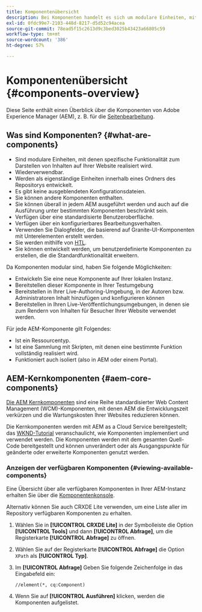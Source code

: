 ```yaml
---
title: Komponentenübersicht
description: Bei Komponenten handelt es sich um modulare Einheiten, mit denen spezifische Funktionalität zum Darstellen von Inhalten auf Ihrer Website realisiert wird.
exl-id: 0fdc99e7-2103-448d-8217-d5d52c94acea
source-git-commit: 78ead5f15c2613d9c3bed3025b43423a66805c59
workflow-type: tm+mt
source-wordcount: '386'
ht-degree: 57%

---
```


# Komponentenübersicht {#components-overview}

Diese Seite enthält einen Überblick über die Komponenten von Adobe Experience Manager (AEM), z. B. für die [Seitenbearbeitung](/help/sites-cloud/authoring/fundamentals/components.md).

## Was sind Komponenten? {#what-are-components}

* Sind modulare Einheiten, mit denen spezifische Funktionalität zum Darstellen von Inhalten auf Ihrer Website realisiert wird.
* Wiederverwendbar.
* Werden als eigenständige Einheiten innerhalb eines Ordners des Repositorys entwickelt.
* Es gibt keine ausgeblendeten Konfigurationsdateien.
* Sie können andere Komponenten enthalten.
* Sie können überall in jedem AEM ausgeführt werden und auch auf die Ausführung unter bestimmten Komponenten beschränkt sein.
* Verfügen über eine standardisierte Benutzeroberfläche.
* Verfügen über ein konfigurierbares Bearbeitungsverhalten.
* Verwenden Sie Dialogfelder, die basierend auf Granite-UI-Komponenten mit Unterelementen erstellt werden.
* Sie werden mithilfe von [HTL](https://experienceleague.adobe.com/docs/experience-manager-htl/content/overview.html?lang=de).
* Sie können entwickelt werden, um benutzerdefinierte Komponenten zu erstellen, die die Standardfunktionalität erweitern.

Da Komponenten modular sind, haben Sie folgende Möglichkeiten:

* Entwickeln Sie eine neue Komponente auf Ihrer lokalen Instanz.
* Bereitstellen dieser Komponente in Ihrer Testumgebung
* Bereitstellen in Ihrer Live-Authoring-Umgebung, in der Autoren bzw. Administratoren Inhalt hinzufügen und konfigurieren können
* Bereitstellen in Ihren Live-Veröffentlichungsumgebungen, in denen sie zum Rendern von Inhalten für Besucher Ihrer Website verwendet werden.

Für jede AEM-Komponente gilt Folgendes:

* Ist ein Ressourcentyp.
* Ist eine Sammlung mit Skripten, mit denen eine bestimmte Funktion vollständig realisiert wird.
* Funktioniert auch isoliert (also in AEM oder einem Portal).

## AEM-Kernkomponenten {#aem-core-components}

[Die AEM Kernkomponenten](https://experienceleague.adobe.com/docs/experience-manager-core-components/using/introduction.html?lang=de) sind eine Reihe standardisierter Web Content Management (WCM)-Komponenten, mit denen AEM die Entwicklungszeit verkürzen und die Wartungskosten Ihrer Websites reduzieren können.

Die Kernkomponenten werden mit AEM as a Cloud Service bereitgestellt; das [WKND-Tutorial](/help/implementing/developing/introduction/develop-wknd-tutorial.md) veranschaulicht, wie Komponenten implementiert und verwendet werden. Die Komponenten werden mit dem gesamten Quell-Code bereitgestellt und können unverändert oder als Ausgangspunkte für geänderte oder erweiterte Komponenten genutzt werden.

### Anzeigen der verfügbaren Komponenten {#viewing-available-components}

Eine Übersicht über alle verfügbaren Komponenten in Ihrer AEM-Instanz erhalten Sie über die [Komponentenkonsole](/help/sites-cloud/authoring/features/components-console.md).

Alternativ können Sie auch CRXDE Lite verwenden, um eine Liste aller im Repository verfügbaren Komponenten zu erhalten.

1. Wählen Sie in **[!UICONTROL CRXDE Lite]** in der Symbolleiste die Option **[!UICONTROL Tools]** und dann **[!UICONTROL Abfrage]**, um die Registerkarte **[!UICONTROL Abfrage]** zu öffnen.

1. Wählen Sie auf der Registerkarte **[!UICONTROL Abfrage]** die Option `XPath` als **[!UICONTROL Typ]**.

1. Im **[!UICONTROL Abfrage]** Geben Sie folgende Zeichenfolge in das Eingabefeld ein:

   `//element(*, cq:Component)`

1. Wenn Sie auf **[!UICONTROL Ausführen]** klicken, werden die Komponenten aufgelistet.
